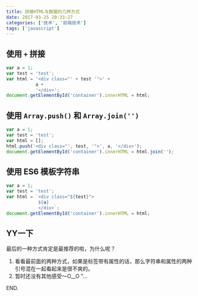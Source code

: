```yaml
---
title: 拼接HTML与数据的几种方式
date: 2017-03-25 20:33:27
categories: ['技术', '前端技术']
tags: ['javascript']
---
```


## 使用 `+` 拼接

```js
var a = 1;
var test = 'test';
var html = '<div class="' + test '">' +
           a +
           '</div>';
document.getElementById('container').innerHTML = html;
```

<!-- more -->

## 使用 `Array.push()` 和 `Array.join('')`

```js
var a = 1;
var test = 'test';
var html = [];
html.push('<div class="', test, '">', a, '</div>');
document.getElementById('container').innerHTML = html.join('');
```

## 使用 ES6 模板字符串

```js
var a = 1;
var test = 'test';
var html = `<div class="${test}">
            ${a}
            </div>`;
document.getElementById('container').innerHTML = html;
```

## YY一下

最后的一种方式肯定是最推荐的啦，为什么呢？

1. 看看最前面的两种方式，如果是标签带有属性的话，那么字符串和属性的两种引号混在一起看起来是很不爽的。
2. 暂时还没有其他感受～O__O "…

END.
